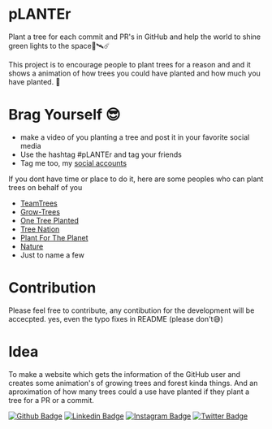 # pLANTEr

Plant a tree for each commit and PR's in GitHub and help the world to shine green lights to the space🌌🛰☄

This project is to encourage people to plant trees for a reason and and it shows a animation of how trees you could have planted and how much you have planted. 🌴

# Brag Yourself 😎
- make a video of you planting a tree and post it in your favorite social media
- Use the hashtag #pLANTEr and tag your friends
- Tag me too, my <a href="#end">social accounts</a>

If you dont have time or place to do it, here are some peoples who can plant trees on behalf of you
- [TeamTrees](https://teamtrees.org/)
- [Grow-Trees](https://www.grow-trees.com/)
- [One Tree Planted](https://onetreeplanted.org/)
- [Tree Nation](https://jeemain.nic.in/jeemainapp/Registration/Instruction.aspx)
- [Plant For The Planet](https://www.plant-for-the-planet.org/en/home)
- [Nature](https://www.nature.org/en-us/get-involved/how-to-help/plant-a-billion/)
- Just to name a few

# Contribution
Please feel free to contribute, any contibution for the development will be accecpted. yes, even the typo fixes in README (please don't😅)

# Idea
To make a website which gets the information of the GitHub user and creates some animation's of growing trees and forest kinda things. And an aproximation of how many trees could a use have planted if they plant a tree for a PR or a commit.

[![Github Badge](https://img.shields.io/badge/-Hiruthic-gray?style=flat-square&logo=github&logoColor=black&link=https://github.com/hiruthic2002)](https://github.com/hiruthic2002)
[![Linkedin Badge](https://img.shields.io/badge/-Hiruthic.S.S-blue?style=flat-square&logo=Linkedin&logoColor=white&link=https://www.linkedin.com/in/hiruthic-s-s/)](https://www.linkedin.com/in/hiruthic-s-s/) 
[![Instagram Badge](https://img.shields.io/badge/-hiruthicsha-red?style=flat-square&logo=instagram&logoColor=black&link=https://www.instagram.com/hiruthicsha/)](https://www.instagram.com/hiruthicsha/) 
[![Twitter Badge](https://img.shields.io/badge/-Hiruthic1-1ca0f1?style=flat-square&logo=twitter&logoColor=white&link=https://twitter.com/Hiruthic1)](https://twitter.com/Hiruthic1) 
<div id="end"></div>
